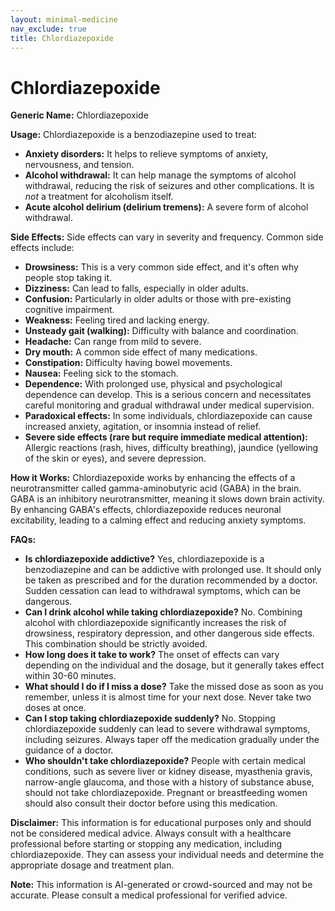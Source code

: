 ```yaml
---
layout: minimal-medicine
nav_exclude: true
title: Chlordiazepoxide
---
```


# Chlordiazepoxide

**Generic Name:** Chlordiazepoxide

**Usage:** Chlordiazepoxide is a benzodiazepine used to treat:

* **Anxiety disorders:**  It helps to relieve symptoms of anxiety, nervousness, and tension.
* **Alcohol withdrawal:** It can help manage the symptoms of alcohol withdrawal, reducing the risk of seizures and other complications.  It is *not* a treatment for alcoholism itself.
* **Acute alcohol delirium (delirium tremens):**  A severe form of alcohol withdrawal.


**Side Effects:**  Side effects can vary in severity and frequency. Common side effects include:

* **Drowsiness:** This is a very common side effect, and it's often why people stop taking it.
* **Dizziness:** Can lead to falls, especially in older adults.
* **Confusion:** Particularly in older adults or those with pre-existing cognitive impairment.
* **Weakness:** Feeling tired and lacking energy.
* **Unsteady gait (walking):** Difficulty with balance and coordination.
* **Headache:** Can range from mild to severe.
* **Dry mouth:**  A common side effect of many medications.
* **Constipation:** Difficulty having bowel movements.
* **Nausea:** Feeling sick to the stomach.
* **Dependence:** With prolonged use, physical and psychological dependence can develop.  This is a serious concern and necessitates careful monitoring and gradual withdrawal under medical supervision.
* **Paradoxical effects:** In some individuals, chlordiazepoxide can cause increased anxiety, agitation, or insomnia instead of relief.
* **Severe side effects (rare but require immediate medical attention):** Allergic reactions (rash, hives, difficulty breathing), jaundice (yellowing of the skin or eyes), and severe depression.


**How it Works:** Chlordiazepoxide works by enhancing the effects of a neurotransmitter called gamma-aminobutyric acid (GABA) in the brain. GABA is an inhibitory neurotransmitter, meaning it slows down brain activity.  By enhancing GABA's effects, chlordiazepoxide reduces neuronal excitability, leading to a calming effect and reducing anxiety symptoms.


**FAQs:**

* **Is chlordiazepoxide addictive?** Yes, chlordiazepoxide is a benzodiazepine and can be addictive with prolonged use.  It should only be taken as prescribed and for the duration recommended by a doctor.  Sudden cessation can lead to withdrawal symptoms, which can be dangerous.
* **Can I drink alcohol while taking chlordiazepoxide?** No. Combining alcohol with chlordiazepoxide significantly increases the risk of drowsiness, respiratory depression, and other dangerous side effects.  This combination should be strictly avoided.
* **How long does it take to work?** The onset of effects can vary depending on the individual and the dosage, but it generally takes effect within 30-60 minutes.
* **What should I do if I miss a dose?**  Take the missed dose as soon as you remember, unless it is almost time for your next dose.  Never take two doses at once.
* **Can I stop taking chlordiazepoxide suddenly?** No.  Stopping chlordiazepoxide suddenly can lead to severe withdrawal symptoms, including seizures.  Always taper off the medication gradually under the guidance of a doctor.
* **Who shouldn't take chlordiazepoxide?**  People with certain medical conditions, such as severe liver or kidney disease, myasthenia gravis, narrow-angle glaucoma, and those with a history of substance abuse, should not take chlordiazepoxide. Pregnant or breastfeeding women should also consult their doctor before using this medication.


**Disclaimer:** This information is for educational purposes only and should not be considered medical advice.  Always consult with a healthcare professional before starting or stopping any medication, including chlordiazepoxide.  They can assess your individual needs and determine the appropriate dosage and treatment plan.


**Note:** This information is AI-generated or crowd-sourced and may not be accurate. Please consult a medical professional for verified advice.